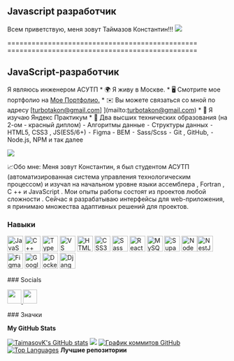 ## Javascript разработчик



Всем приветствую, меня зовут Таймазов Константин!!!
![](https://user-images.githubusercontent.com/18350557/176309783-0785949b-9127-417c-8b55-ab5a4333674e.gif) 

=============================================== ===============================================

JavaScript-разработчик 
---------------------- 
Я являюсь инженером АСУТП *
🌍 Я живу в Москве. * 
🖥️ Смотрите мое портфолио на [Мое Портфолио.](http://github.com/taimasovk)[](http://github.com/taimasovk) * 
✉️ Вы можете связаться со мной по адресу [turbotakon@gmail.com] ](mailto:turbotakon@gmail.com)[](mailto:turbotakon@gmail.com) * 
🧠 Я изучаю Яндекс Практикум * 
🤝 Два высших технических образования (на 2-ом - красный диплом) - Алгоритмы данные ⁃ Структуры данных ⁃ HTML5, CSS3 , JS(ES5/6+) ⁃ Figma - BEM ⁃ Sass/Scss ⁃ Git , GitHub, ⁃ Node.js, NPM и так далее

<a href="https://www.github.com/TaimasovK" target="_blank" rel="noreferrer"><img src="https://img.shields.io/github/followers/TaimasovK?logo=github&style=for-the-badge&color=0891b2&labelColor=1c1917" /></a>

📈Обо мне:
   Меня зовут Константин, я был студентом АСУТП (автоматизированная система управления технологическим процессом) и изучал на начальном уровне языки ассемблера , Fortran , C ++ и JavaScript .  Мои опыты работы состоят из проектов любой сложности . Сейчас я разрабатываю интерфейсы для web-приложения, я принимаю множества адаптивных решений для проектов. 

### Навыки  

<p align="left"> <a href="https://developer.mozilla.org/en-US/docs/Web/JavaScript" target="_blank" rel="noreferrer"><img src="https://raw.githubusercontent.com/danielcranney/readme-generator/main/public/icons/skills/javascript-colored.svg" width="36" height="36" alt="JavaScript" /></a> <a href="https://docs.microsoft.com/en-us/cpp/?view=msvc-170" target="_blank" rel="noreferrer"><img src="https://raw.githubusercontent.com/danielcranney/readme-generator/main/public/icons/skills/cplusplus-colored.svg" width="36" высота="36" alt="C++" /></a> <a href="https://www.typescriptlang.org/" target="_blank" rel="noreferrer"><img src="https://raw.githubusercontent.com/danielcranney/readme-generator/main/public/icons/skills/typescript-colored.svg" width="36" height="36" alt="TypeScript" /></a> <a href="https://code.visualstudio.com/" target="_blank" rel="noreferrer"><img src="https://raw.githubusercontent.com/danielcranney/readme-generator/main/public/icons/skills/visualstudiocode.svg" width="36" height="36" alt="VS Code" /></a> <a href="https://developer.mozilla.org/en-US/docs/Glossary/HTML5" target="_blank" rel="noreferrer"><img src="https://raw.githubusercontent.com/danielcranney/readme-generator/main/public/icons/skills/html5-colored.svg" width="36" height="36" alt="HTML5" /></a> <a href="https://www.w3.org/TR/CSS/#css" target="_blank" rel="noreferrer"><img src="https://raw.githubusercontent.com/danielcranney/readme-generator/main/public/icons/skills/css3-colored.svg" width="36" height="36" alt="CSS3" /></a> <a href="https://sass-lang.com/" target="_blank" rel="noreferrer"><img src="https://raw.githubusercontent.com/danielcranney/readme-generator/main/public/icons/skills/sass-colored.svg" width="36" height="36" alt="Sass" /></a> <a href="https://reactjs.org/" target="_blank" rel="noreferrer"><img src="https://raw.githubusercontent.com/danielcranney/readme-generator/main/public/icons/skills/react-colored.svg" width="36" height="36" alt="React" /></a> <a href="https://www.mysql.com/" target="_blank" rel="noreferrer"><img src="https://raw.githubusercontent.com/danielcranney/readme-generator/main/public/icons/skills/mysql-colored.svg" width="36" height="36" alt="MySQL" /></a> <a href="https://supabase.io/" target="_blank" rel="noreferrer"><img src="https://raw.githubusercontent.com/danielcranney/readme-generator/main/public/icons/skills/supabase-colored.svg" width="36" height="36" alt="Supabase" /></a> <a href="https://nodejs.org/en/" target="_blank" rel="noreferrer"><img src="https://raw.githubusercontent.com/danielcranney/readme-generator/main/public/icons/skills/nodejs-colored.svg" width="36" height="36" alt="NodeJS" /></a><a href="https://docs.nestjs.com/" target="_blank" rel="noreferrer"><img src="https://raw.githubusercontent.com/danielcranney/readme-generator/main/public/icons/skills/nestjs-colored.svg" width="36" height="36" alt="NestJS" /></a> <a href="https://www.figma.com/" target="_blank" rel="noreferrer"><img src="https://raw.githubusercontent.com/danielcranney/readme-generator/main/public/icons/skills/figma-colored.svg" width="36" height="36" alt="Figma" /></a> <a href="https://cloud.google.com/" target="_blank" rel="noreferrer"><img src="https://raw.githubusercontent.com/danielcranney/readme-generator/main/public/icons/skills/googlecloud-colored.svg" width="36" height="36" alt="Google Cloud" /></a> <a href="https://www.docker.com/" target="_blank" rel="noreferrer"><img src="https://raw.githubusercontent.com/danielcranney/readme-generator/main/public/icons/skills/docker-colored.svg" width="36" height="36" alt="Docker" /></a> <a href="https://www.djangoproject.com/" target="_blank" rel="noreferrer"><img src="https://raw.githubusercontent.com/danielcranney/readme-generator/main/public/icons/skills/django-colored.svg" width="36" height="36" alt="Django" /></a>  </p> 
 ### Socials  <p align="left"> <a href="https://www.github.com/TaimasovK" target="_blank" rel="noreferrer"> <picture> <source media="(prefers-color-scheme: dark)" srcset="https://raw.githubusercontent.com/danielcranney/readme-generator/main/public/icons/socials/github-dark.svg" /> <source media="(prefers-color-scheme: light)" srcset="https://raw.githubusercontent.com/danielcranney/readme-generator/main/public/icons/socials/github.svg" /> <img src="https://raw.githubusercontent.com/danielcranney/readme-generator/main/public/icons/socials/github.svg" width="32" height="32" /> </picture> </a> <a href="https://www.youtube.com/@TaimasovK" target="_blank" rel="noreferrer"> <picture> <source media="(prefers-color-scheme: dark)" srcset="https://raw.githubusercontent.com/danielcranney/readme-generator/main/public/icons/socials/youtube-dark.svg" /> <source media="(prefers-color-scheme: light)" srcset="https://raw.githubusercontent.com/danielcranney/readme-generator/main/public/icons/socials/youtube.svg" /> <img src="https://raw.githubusercontent.com/danielcranney/readme-generator/main/public/icons/socials/youtube.svg" width="32" height="32" /> </picture> </a></p>
### Значки

<b>My GitHub Stats</b>

<a href="http://www.github.com/TaimasovK"><img src="https://github-readme-stats.vercel.app/api?username=TaimasovK&show_icons=true&hide=&count_private=true&title_color=0891b2&text_color=ffffff&icon_color=0891b2&bg_color=1c1917&hide_border=true&show_icons=true" alt="TaimasovK's GitHub stats" /></a>
<a href="http://www.github.com/TaimasovK"><img src="https://github-readme-streak-stats.herokuapp.com/?user=TaimasovK&stroke=ffffff&background=1c1917&ring=0891b2&fire=0891b2&currStreakNum=ffffff&currStreakLabel=0891b2&sideNums=ffffff&sideLabels=ffffff&dates=ffffff&hide_border=true" /></a>
<a href="http://www.github.com/TaimasovK"><img src="https://github-readme-activity-graph.cyclic.app/graph?username=TaimasovK&bg_color=1c1917&color=ffffff&line=0891b2&point=ffffff&area_color=1c1917&area=true&hide_border=true&custom_title=GitHub%20Commits%20Graph" alt="График коммитов GitHub" /></a>
<a href="https://github.com/TaimasovK" align="left"><img src="https://github-readme-stats.vercel.app/api/top-langs/?username=TaimasovK&langs_count=10&title_color=0891b2&text_color=ffffff&icon_color=0891b2&bg_color=1c1917&hide_border=true&locale=en&custom_title=Top%20%Languages" alt="Top Languages" /></a>
<b>Лучшие репозитории</b>

<div width="100%" align="center"> </div><br /><br /><br /><br /><br /><br /><br /><br />



